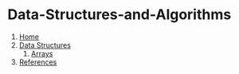 # Data-Structures-and-Algorithms

1. [Home][home]
1. [Data Structures][datastructures]
   1. [Arrays][arrays]
1. [References][references]

[home]: https://github.com/vidhatha/Data-Structures-and-Algorithms/wiki
[datastructures]: https://github.com/vidhatha/Data-Structures-and-Algorithms/wiki/Data-Structures
[arrays]: https://github.com/vidhatha/Data-Structures-and-Algorithms/wiki/DS-:-Arrays
[references]: https://github.com/vidhatha/Data-Structures-and-Algorithms/wiki/References
